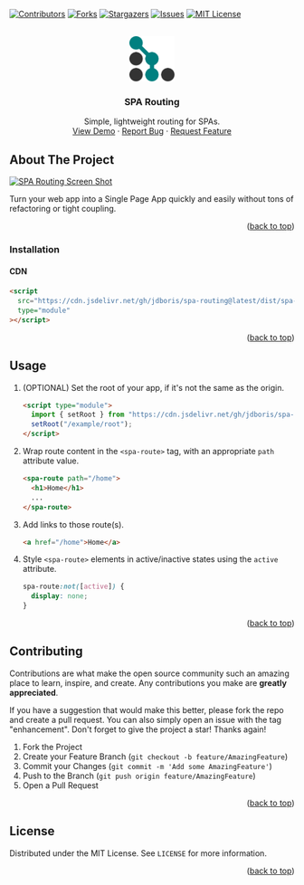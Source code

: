<!-- Source: https://github.com/othneildrew/Best-README-Template -->

<a name="readme-top"></a>

<!-- PROJECT SHIELDS -->

[![Contributors][contributors-shield]][contributors-url]
[![Forks][forks-shield]][forks-url]
[![Stargazers][stars-shield]][stars-url]
[![Issues][issues-shield]][issues-url]
[![MIT License][license-shield]][license-url]

<!-- PROJECT LOGO -->
<br />
<div align="center">
  <a href="https://github.com/jdboris/spa-routing">
    <img src="images/logo.svg" alt="Logo" width="80" height="80">
  </a>

<h3 align="center">SPA Routing</h3>

  <p align="center">
    Simple, lightweight routing for SPAs.
    <br />
    <a href="https://jdboris.github.io/spa-routing/demo">View Demo</a>
    ·
    <a href="https://github.com/jdboris/spa-routing/issues">Report Bug</a>
    ·
    <a href="https://github.com/jdboris/spa-routing/issues">Request Feature</a>
  </p>
</div>

<!-- ABOUT THE PROJECT -->

## About The Project

[![SPA Routing Screen Shot][product-screenshot]](https://jdboris.github.io/spa-routing/demo)

Turn your web app into a Single Page App quickly and easily without tons of refactoring or tight coupling.

<p align="right">(<a href="#readme-top">back to top</a>)</p>

### Installation

#### CDN

```html
<script
  src="https://cdn.jsdelivr.net/gh/jdboris/spa-routing@latest/dist/spa-routing.js"
  type="module"
></script>
```

<p align="right">(<a href="#readme-top">back to top</a>)</p>

<!-- USAGE EXAMPLES -->

## Usage

1. (OPTIONAL) Set the root of your app, if it's not the same as the origin.

   ```html
   <script type="module">
     import { setRoot } from "https://cdn.jsdelivr.net/gh/jdboris/spa-routing@latest/dist/spa-routing.js";
     setRoot("/example/root");
   </script>
   ```

2. Wrap route content in the `<spa-route>` tag, with an appropriate `path` attribute value.

   ```html
   <spa-route path="/home">
     <h1>Home</h1>
     ...
   </spa-route>
   ```

3. Add links to those route(s).

   ```html
   <a href="/home">Home</a>
   ```

4. Style `<spa-route>` elements in active/inactive states using the `active` attribute.

   ```css
   spa-route:not([active]) {
     display: none;
   }
   ```

<p align="right">(<a href="#readme-top">back to top</a>)</p>

<!-- CONTRIBUTING -->

## Contributing

Contributions are what make the open source community such an amazing place to learn, inspire, and create. Any contributions you make are **greatly appreciated**.

If you have a suggestion that would make this better, please fork the repo and create a pull request. You can also simply open an issue with the tag "enhancement".
Don't forget to give the project a star! Thanks again!

1. Fork the Project
2. Create your Feature Branch (`git checkout -b feature/AmazingFeature`)
3. Commit your Changes (`git commit -m 'Add some AmazingFeature'`)
4. Push to the Branch (`git push origin feature/AmazingFeature`)
5. Open a Pull Request

<p align="right">(<a href="#readme-top">back to top</a>)</p>

<!-- LICENSE -->

## License

Distributed under the MIT License. See `LICENSE` for more information.

<p align="right">(<a href="#readme-top">back to top</a>)</p>

<!-- MARKDOWN LINKS & IMAGES -->
<!-- https://www.markdownguide.org/basic-syntax/#reference-style-links -->

[contributors-shield]: https://img.shields.io/github/contributors/jdboris/spa-routing.svg?style=for-the-badge
[contributors-url]: https://github.com/jdboris/spa-routing/graphs/contributors
[forks-shield]: https://img.shields.io/github/forks/jdboris/spa-routing.svg?style=for-the-badge
[forks-url]: https://github.com/jdboris/spa-routing/network/members
[stars-shield]: https://img.shields.io/github/stars/jdboris/spa-routing.svg?style=for-the-badge
[stars-url]: https://github.com/jdboris/spa-routing/stargazers
[issues-shield]: https://img.shields.io/github/issues/jdboris/spa-routing.svg?style=for-the-badge
[issues-url]: https://github.com/jdboris/spa-routing/issues
[license-shield]: https://img.shields.io/github/license/jdboris/spa-routing.svg?style=for-the-badge
[license-url]: https://github.com/jdboris/spa-routing/blob/master/LICENSE.txt
[product-screenshot]: https://github.com/jdboris/spa-routing/blob/latest/image.jpg?raw=true
